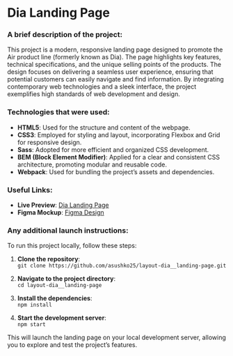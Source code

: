 # Dia Landing Page

### A brief description of the project:
This project is a modern, responsive landing page designed to promote the Air product line (formerly known as Dia). The page highlights key features, technical specifications, and the unique selling points of the products. The design focuses on delivering a seamless user experience, ensuring that potential customers can easily navigate and find information. By integrating contemporary web technologies and a sleek interface, the project exemplifies high standards of web development and design.

### Technologies that were used:

- **HTML5**: Used for the structure and content of the webpage.
- **CSS3**: Employed for styling and layout, incorporating Flexbox and Grid for responsive design.
- **Sass**: Adopted for more efficient and organized CSS development.
- **BEM (Block Element Modifier)**: Applied for a clear and consistent CSS architecture, promoting modular and reusable code.
- **Webpack**: Used for bundling the project’s assets and dependencies.

### Useful Links:

- **Live Preview**: [Dia Landing Page](https://asushko25.github.io/layout-dia__landing-page/)
- **Figma Mockup**: [Figma Design](https://www.figma.com/file/7qwsWggv9BAxMi2VPhBuPr/Air-(formerly-Dia)?node-id=9138%3A35)

### Any additional launch instructions:

To run this project locally, follow these steps:

1. **Clone the repository**:  
   `git clone https://github.com/asushko25/layout-dia__landing-page.git`

2. **Navigate to the project directory**:  
   `cd layout-dia__landing-page`

3. **Install the dependencies**:  
   `npm install`

4. **Start the development server**:  
   `npm start`

This will launch the landing page on your local development server, allowing you to explore and test the project’s features.
